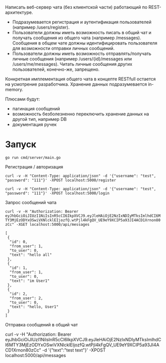 Написать веб-сервер чата (без клиентской части) работающий по REST-архитектуре.

- Подразумевается регистрация и аутентификация пользователей (например /users/register).
- Пользователи должны иметь возможность писать в общий чат и получать сообщения из общего чата (например /messages).
Сообщения в общем чате должны идентифицировать пользователя для возможности отправки личных сообщений.
 - Пользователи должны иметь возможность отправлять/получать личные сообщения (например /users/{id}/messages или /users/me/messages).
Читать личные сообщения других пользователей, конечно-же, запрещено.

Конкретная имплементация общего чата в концепте RESTfull остается на усмотрение разработчика.
Хранение данных подразумевается in-memory.

Плюсами будут:
- пагинация сообщений
- возможность безболезненно переключить хранение данных на другой тип, например DB
- документация ручек

# Запуск

`go run cmd/server/main.go`

Регистрация / авторизация

`curl -v -H "Content-Type: application/json" -d '{"username": "test", "password": "111"}' -XPOST localhost:5000/register`

`curl -v -H "Content-Type: application/json" -d '{"username": "test", "password": "111"}' -XPOST localhost:5000/login`

Запрос сообщений чата

`curl -v -H "Authorization: Bearer eyJhbGciOiJIUzI1NiIsInR5cCI6IkpXVCJ9.eyJleHAiOjE2NzIxNDIyMTksImlhdCI6MTY3MjEzODYxOSwiVXNlcklEIjozfQ.wtPjl4kFgQV_UE9eY9XCIP5a93JI4ACD1Xrnon80zCc" -XGET localhost:5000/api/messages`

```
[
 {
  "id": 0,
  "from_user": 1,
  "to_user": 0,
  "text": "hello all"
 },
 {
  "id": 1,
  "from_user": 1,
  "to_user": 0,
  "text": "im User1"
 },
 {
  "id": 2,
  "from_user": 2,
  "to_user": 0,
  "text": "hello, User1"
 }
]
```

Отправка сообщений в общий чат

curl -v -H "Authorization: Bearer eyJhbGciOiJIUzI1NiIsInR5cCI6IkpXVCJ9.eyJleHAiOjE2NzIxNDIyMTksImlhdCI6MTY3MjEzODYxOSwiVXNlcklEIjozfQ.wtPjl4kFgQV_UE9eY9XCIP5a93JI4ACD1Xrnon80zCc" -d '{"text":"test text"}' -XPOST localhost:5000/api/messages